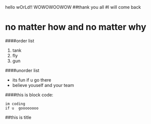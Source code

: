 
hello wOrLd!! WOWOWOOWOW
##thank you all
#I  will come back
# no matter how and no matter why
####order list
1. tank
2. fly
3. gun

####unorder list
* its fun if u go there
* believe youself and your team

####this is block code:

	im coding
	if u  goooooooo
	
##this is title
	


